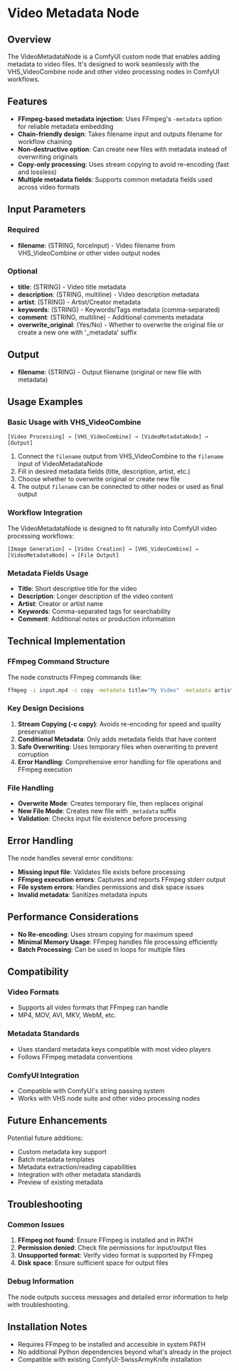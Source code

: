 # Video Metadata Node

## Overview

The VideoMetadataNode is a ComfyUI custom node that enables adding metadata to video files. It's designed to work seamlessly with the VHS_VideoCombine node and other video processing nodes in ComfyUI workflows.

## Features

- **FFmpeg-based metadata injection**: Uses FFmpeg's `-metadata` option for reliable metadata embedding
- **Chain-friendly design**: Takes filename input and outputs filename for workflow chaining
- **Non-destructive option**: Can create new files with metadata instead of overwriting originals
- **Copy-only processing**: Uses stream copying to avoid re-encoding (fast and lossless)
- **Multiple metadata fields**: Supports common metadata fields used across video formats

## Input Parameters

### Required

- **filename**: (STRING, forceInput) - Video filename from VHS_VideoCombine or other video output nodes

### Optional

- **title**: (STRING) - Video title metadata
- **description**: (STRING, multiline) - Video description metadata
- **artist**: (STRING) - Artist/Creator metadata
- **keywords**: (STRING) - Keywords/Tags metadata (comma-separated)
- **comment**: (STRING, multiline) - Additional comments metadata
- **overwrite_original**: (Yes/No) - Whether to overwrite the original file or create a new one with '\_metadata' suffix

## Output

- **filename**: (STRING) - Output filename (original or new file with metadata)

## Usage Examples

### Basic Usage with VHS_VideoCombine

```
[Video Processing] → [VHS_VideoCombine] → [VideoMetadataNode] → [Output]
```

1. Connect the `filename` output from VHS_VideoCombine to the `filename` input of VideoMetadataNode
2. Fill in desired metadata fields (title, description, artist, etc.)
3. Choose whether to overwrite original or create new file
4. The output `filename` can be connected to other nodes or used as final output

### Workflow Integration

The VideoMetadataNode is designed to fit naturally into ComfyUI video processing workflows:

```
[Image Generation] → [Video Creation] → [VHS_VideoCombine] → [VideoMetadataNode] → [File Output]
```

### Metadata Fields Usage

- **Title**: Short descriptive title for the video
- **Description**: Longer description of the video content
- **Artist**: Creator or artist name
- **Keywords**: Comma-separated tags for searchability
- **Comment**: Additional notes or production information

## Technical Implementation

### FFmpeg Command Structure

The node constructs FFmpeg commands like:

```bash
ffmpeg -i input.mp4 -c copy -metadata title="My Video" -metadata artist="Creator" output.mp4
```

### Key Design Decisions

1. **Stream Copying (-c copy)**: Avoids re-encoding for speed and quality preservation
2. **Conditional Metadata**: Only adds metadata fields that have content
3. **Safe Overwriting**: Uses temporary files when overwriting to prevent corruption
4. **Error Handling**: Comprehensive error handling for file operations and FFmpeg execution

### File Handling

- **Overwrite Mode**: Creates temporary file, then replaces original
- **New File Mode**: Creates new file with `_metadata` suffix
- **Validation**: Checks input file existence before processing

## Error Handling

The node handles several error conditions:

- **Missing input file**: Validates file exists before processing
- **FFmpeg execution errors**: Captures and reports FFmpeg stderr output
- **File system errors**: Handles permissions and disk space issues
- **Invalid metadata**: Sanitizes metadata inputs

## Performance Considerations

- **No Re-encoding**: Uses stream copying for maximum speed
- **Minimal Memory Usage**: FFmpeg handles file processing efficiently
- **Batch Processing**: Can be used in loops for multiple files

## Compatibility

### Video Formats

- Supports all video formats that FFmpeg can handle
- MP4, MOV, AVI, MKV, WebM, etc.

### Metadata Standards

- Uses standard metadata keys compatible with most video players
- Follows FFmpeg metadata conventions

### ComfyUI Integration

- Compatible with ComfyUI's string passing system
- Works with VHS node suite and other video processing nodes

## Future Enhancements

Potential future additions:

- Custom metadata key support
- Batch metadata templates
- Metadata extraction/reading capabilities
- Integration with other metadata standards
- Preview of existing metadata

## Troubleshooting

### Common Issues

1. **FFmpeg not found**: Ensure FFmpeg is installed and in PATH
2. **Permission denied**: Check file permissions for input/output files
3. **Unsupported format**: Verify video format is supported by FFmpeg
4. **Disk space**: Ensure sufficient space for output files

### Debug Information

The node outputs success messages and detailed error information to help with troubleshooting.

## Installation Notes

- Requires FFmpeg to be installed and accessible in system PATH
- No additional Python dependencies beyond what's already in the project
- Compatible with existing ComfyUI-SwissArmyKnife installation
